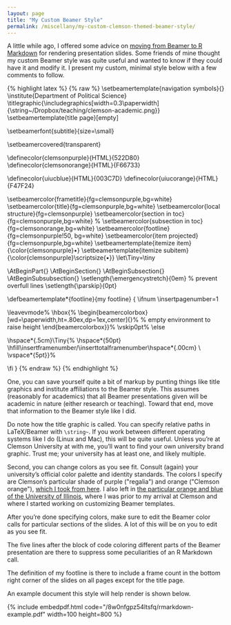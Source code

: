 ```yaml
---
layout: page
title: "My Custom Beamer Style"
permalink: /miscellany/my-custom-clemson-themed-beamer-style/
---
```


A little while ago, I offered some advice on [moving from Beamer to R Markdown](/blog/2015/02/moving-from-beamer-to-r-markdown/) for rendering presentation slides. Some friends of mine thought my custom Beamer style was quite useful and wanted to know if they could have it and modify it. I present my custom, minimal style below with a few comments to follow.

{% highlight latex %}
{% raw %}
\setbeamertemplate{navigation symbols}{}
\institute{Department of Political Science}
\titlegraphic{\includegraphics[width=0.3\paperwidth]{\string~/Dropbox/teaching/clemson-academic.png}}
\setbeamertemplate{title page}[empty]

\setbeamerfont{subtitle}{size=\small}

\setbeamercovered{transparent}

\definecolor{clemsonpurple}{HTML}{522D80}
\definecolor{clemsonorange}{HTML}{F66733}

\definecolor{uiucblue}{HTML}{003C7D}
\definecolor{uiucorange}{HTML}{F47F24}

\setbeamercolor{frametitle}{fg=clemsonpurple,bg=white}
\setbeamercolor{title}{fg=clemsonpurple,bg=white}
\setbeamercolor{local structure}{fg=clemsonpurple}
\setbeamercolor{section in toc}{fg=clemsonpurple,bg=white}
% \setbeamercolor{subsection in toc}{fg=clemsonorange,bg=white}
\setbeamercolor{footline}{fg=clemsonpurple!50, bg=white}
\setbeamercolor{item projected}{fg=clemsonpurple,bg=white}
\setbeamertemplate{itemize item}{\color{clemsonpurple}$\bullet$}
\setbeamertemplate{itemize subitem}{\color{clemsonpurple}\scriptsize{$\bullet$}}
\let\Tiny=\tiny

\AtBeginPart{}
\AtBeginSection{}
\AtBeginSubsection{}
\AtBeginSubsubsection{}
\setlength{\emergencystretch}{0em} % prevent overfull lines
\setlength{\parskip}{0pt}

\defbeamertemplate*{footline}{my footline}
{
\ifnum \insertpagenumber=1

\leavevmode%
\hbox{%
\begin{beamercolorbox}[wd=\paperwidth,ht=.80ex,dp=1ex,center]{}%
% empty environment to raise height
\end{beamercolorbox}}%
\vskip0pt%
\else

\hspace*{.5cm}\Tiny{%
\hspace*{50pt} \hfill\insertframenumber/\inserttotalframenumber\hspace*{.00cm} \\ \vspace*{5pt}}%

\fi
}
{% endraw %}
{% endhighlight %}

One, you can save yourself quite a bit of markup by punting things like title graphics and institute affiliations to the Beamer style. This assumes (reasonably for academics) that all Beamer presentations given will be academic in nature (either research or teaching). Toward that end, move that information to the Beamer style like I did.

Do note how the title graphic is called. You can specify relative paths in LaTeX/Beamer with `\string~`. If you work between different operating systems like I do (Linux and Mac), this will be quite useful. Unless you’re at Clemson University at with me, you’ll want to find your own university brand graphic. Trust me; your university has at least one, and likely multiple.

Second, you can change colors as you see fit. Consult (again) your university’s official color palette and identity standards. The colors I specify are Clemson’s particular shade of purple ("regalia") and orange ("Clemson orange"), [which I took from here](http://www.clemson.edu/administration/public-affairs/toolbox/standards/colors.html). I also left in [the particular orange and blue of the University of Illinois](http://identitystandards.illinois.edu/graphicstandardsmanual/generalguidelines/colors.html), where I was prior to my arrival at Clemson and where I started working on customizing Beamer templates.

After you’re done specifying colors, make sure to edit the Beamer color calls for particular sections of the slides. A lot of this will be on you to edit as you see fit.

The five lines after the block of code coloring different parts of the Beamer presentation are there to suppress some peculiarities of an R Markdown call.

The definition of my footline is there to include a frame count in the bottom right corner of the slides on all pages except for the title page.

An example document this style will help render is shown below.

{% include embedpdf.html code="/8w0nfgpz54ltsfq/rmarkdown-example.pdf" width=100 height=800 %}


